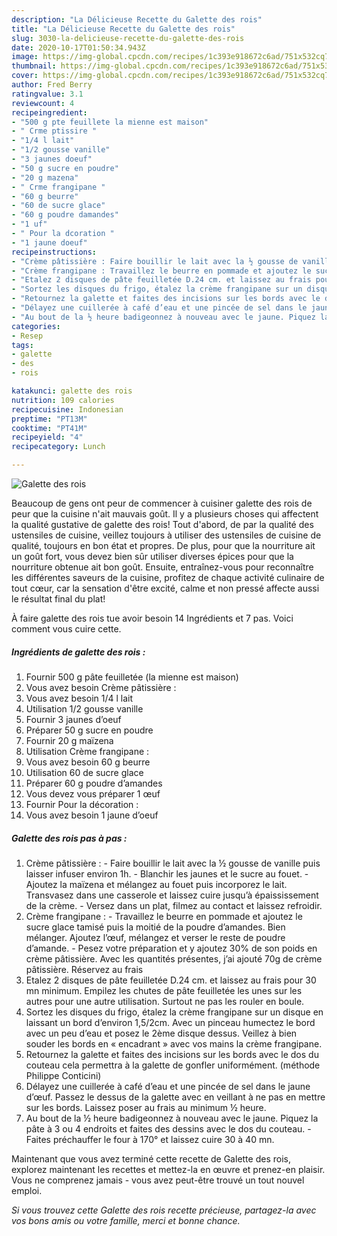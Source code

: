 ```yaml
---
description: "La Délicieuse Recette du Galette des rois"
title: "La Délicieuse Recette du Galette des rois"
slug: 3030-la-delicieuse-recette-du-galette-des-rois
date: 2020-10-17T01:50:34.943Z
image: https://img-global.cpcdn.com/recipes/1c393e918672c6ad/751x532cq70/galette-des-rois-photo-principale-de-la-recette.jpg
thumbnail: https://img-global.cpcdn.com/recipes/1c393e918672c6ad/751x532cq70/galette-des-rois-photo-principale-de-la-recette.jpg
cover: https://img-global.cpcdn.com/recipes/1c393e918672c6ad/751x532cq70/galette-des-rois-photo-principale-de-la-recette.jpg
author: Fred Berry
ratingvalue: 3.1
reviewcount: 4
recipeingredient:
- "500 g pte feuillete la mienne est maison"
- " Crme ptissire "
- "1/4 l lait"
- "1/2 gousse vanille"
- "3 jaunes doeuf"
- "50 g sucre en poudre"
- "20 g mazena"
- " Crme frangipane "
- "60 g beurre"
- "60 de sucre glace"
- "60 g poudre damandes"
- "1 uf"
- " Pour la dcoration "
- "1 jaune doeuf"
recipeinstructions:
- "Crème pâtissière : Faire bouillir le lait avec la ½ gousse de vanille puis laisser infuser environ 1h. Blanchir les jaunes et le sucre au fouet.  Ajoutez la maïzena et mélangez au fouet puis incorporez le lait. Transvasez dans une casserole et laissez cuire jusqu’à épaississement de la crème. Versez dans un plat, filmez au contact et laissez refroidir."
- "Crème frangipane : Travaillez le beurre en pommade et ajoutez le sucre glace tamisé puis la moitié de la poudre d’amandes. Bien mélanger. Ajoutez l’œuf, mélangez et verser le reste de poudre d’amande. Pesez votre préparation et y ajoutez 30% de son poids en crème pâtissière. Avec les quantités présentes, j’ai ajouté 70g de crème pâtissière. Réservez au frais"
- "Etalez 2 disques de pâte feuilletée D.24 cm. et laissez au frais pour 30 mn minimum. Empilez les chutes de pâte feuilletée les unes sur les autres pour une autre utilisation. Surtout ne pas les rouler en boule."
- "Sortez les disques du frigo, étalez la crème frangipane sur un disque en laissant un bord d’environ 1,5/2cm. Avec un pinceau humectez le bord avec un peu d’eau et posez le 2ème disque dessus. Veillez à bien souder les bords en « encadrant » avec vos mains la crème frangipane."
- "Retournez la galette et faites des incisions sur les bords avec le dos du couteau cela permettra à la galette de gonfler uniformément. (méthode Philippe Conticini)"
- "Délayez une cuillerée à café d’eau et une pincée de sel dans le jaune d’œuf. Passez le dessus de la galette avec en veillant à ne pas en mettre sur les bords. Laissez poser au frais au minimum ½ heure."
- "Au bout de la ½ heure badigeonnez à nouveau avec le jaune. Piquez la pâte à 3 ou 4 endroits et faites des dessins avec le dos du couteau. Faites préchauffer le four à 170° et laissez cuire 30 à 40 mn."
categories:
- Resep
tags:
- galette
- des
- rois

katakunci: galette des rois 
nutrition: 109 calories
recipecuisine: Indonesian
preptime: "PT13M"
cooktime: "PT41M"
recipeyield: "4"
recipecategory: Lunch

---
```



![Galette des rois](https://img-global.cpcdn.com/recipes/1c393e918672c6ad/751x532cq70/galette-des-rois-photo-principale-de-la-recette.jpg)

Beaucoup de gens ont peur de commencer à cuisiner galette des rois de peur que la cuisine n'ait mauvais goût. Il y a plusieurs choses qui affectent la qualité gustative de galette des rois! Tout d'abord, de par la qualité des ustensiles de cuisine, veillez toujours à utiliser des ustensiles de cuisine de qualité, toujours en bon état et propres. De plus, pour que la nourriture ait un goût fort, vous devez bien sûr utiliser diverses épices pour que la nourriture obtenue ait bon goût. Ensuite, entraînez-vous pour reconnaître les différentes saveurs de la cuisine, profitez de chaque activité culinaire de tout cœur, car la sensation d'être excité, calme et non pressé affecte aussi le résultat final du plat!

<!--inarticleads1-->

À faire galette des rois tue avoir besoin 14 Ingrédients et 7 pas. Voici comment vous cuire cette.

##### Ingrédients de galette des rois :

1. Fournir 500 g pâte feuilletée (la mienne est maison)
1. Vous avez besoin  Crème pâtissière :
1. Vous avez besoin 1/4 l lait
1. Utilisation 1/2 gousse vanille
1. Fournir 3 jaunes d’oeuf
1. Préparer 50 g sucre en poudre
1. Fournir 20 g maïzena
1. Utilisation  Crème frangipane :
1. Vous avez besoin 60 g beurre
1. Utilisation 60 de sucre glace
1. Préparer 60 g poudre d’amandes
1. Vous devez vous préparer 1 œuf
1. Fournir  Pour la décoration :
1. Vous avez besoin 1 jaune d’oeuf




<!--inarticleads2-->

##### Galette des rois pas à pas :

1. Crème pâtissière : - Faire bouillir le lait avec la ½ gousse de vanille puis laisser infuser environ 1h. - Blanchir les jaunes et le sucre au fouet.  - Ajoutez la maïzena et mélangez au fouet puis incorporez le lait. Transvasez dans une casserole et laissez cuire jusqu’à épaississement de la crème. - Versez dans un plat, filmez au contact et laissez refroidir.
1. Crème frangipane : - Travaillez le beurre en pommade et ajoutez le sucre glace tamisé puis la moitié de la poudre d’amandes. Bien mélanger. Ajoutez l’œuf, mélangez et verser le reste de poudre d’amande. - Pesez votre préparation et y ajoutez 30% de son poids en crème pâtissière. Avec les quantités présentes, j’ai ajouté 70g de crème pâtissière. Réservez au frais
1. Etalez 2 disques de pâte feuilletée D.24 cm. et laissez au frais pour 30 mn minimum. Empilez les chutes de pâte feuilletée les unes sur les autres pour une autre utilisation. Surtout ne pas les rouler en boule.
1. Sortez les disques du frigo, étalez la crème frangipane sur un disque en laissant un bord d’environ 1,5/2cm. Avec un pinceau humectez le bord avec un peu d’eau et posez le 2ème disque dessus. Veillez à bien souder les bords en « encadrant » avec vos mains la crème frangipane.
1. Retournez la galette et faites des incisions sur les bords avec le dos du couteau cela permettra à la galette de gonfler uniformément. (méthode Philippe Conticini)
1. Délayez une cuillerée à café d’eau et une pincée de sel dans le jaune d’œuf. Passez le dessus de la galette avec en veillant à ne pas en mettre sur les bords. Laissez poser au frais au minimum ½ heure.
1. Au bout de la ½ heure badigeonnez à nouveau avec le jaune. Piquez la pâte à 3 ou 4 endroits et faites des dessins avec le dos du couteau. - Faites préchauffer le four à 170° et laissez cuire 30 à 40 mn.




<!--inarticleads1-->

<p>
Maintenant que vous avez terminé cette recette de Galette des rois, explorez maintenant les recettes et mettez-la en œuvre et prenez-en plaisir. Vous ne comprenez jamais - vous avez peut-être trouvé un tout nouvel emploi.
</p>

<p>
<i>Si vous trouvez cette Galette des rois recette précieuse, partagez-la avec vos bons amis ou votre famille, merci et bonne chance.</i>
</p>

